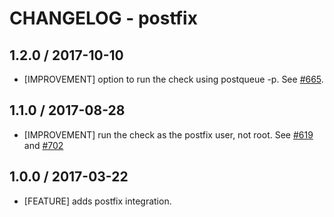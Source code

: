 # CHANGELOG - postfix

## 1.2.0 / 2017-10-10

* [IMPROVEMENT] option to run the check using postqueue -p. See [#665][].

## 1.1.0 / 2017-08-28

* [IMPROVEMENT] run the check as the postfix user, not root. See [#619][] and [#702][]

## 1.0.0 / 2017-03-22

* [FEATURE] adds postfix integration.

<!--- The following link definition list is generated by PimpMyChangelog --->
[#619]: https://github.com/DataDog/integrations-core/issues/619
[#665]: https://github.com/DataDog/integrations-core/issues/665
[#702]: https://github.com/DataDog/integrations-core/issues/702

